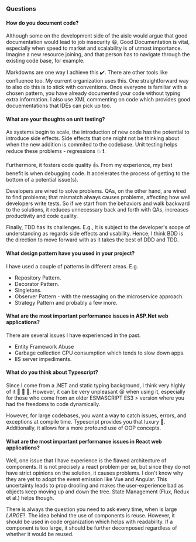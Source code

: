 ### Questions
#### How do you document code?
Although some on the development side of the aisle would argue that good documentation would lead to job insecurity :laughing:, Good Documentation is vital, especially when speed to market and scalability is of utmost importance. Imagine a new resource joining, and that person has to navigate through the existing code base, for example. 

Markdowns are one way I achieve this :heavy_check_mark:. There are other tools like confluence too. My current organization uses this. One straightforward way to also do this is to stick with conventions. Once everyone is familiar with a chosen pattern, you have already documented your code without typing extra information. I also use XML commenting on code which provides good docuementations that IDEs can pick up too. 

#### What are your thoughts on unit testing?
As systems begin to scale, the introduction of new code has the potential to introduce side effects. Side effects that one might not be thinking about when the new addition is commited to the codebase. Unit testing helps reduce these problems - regressions :boom: :exclamation:. 

Furthermore, it fosters code quality :+1:. From my experience, my best benefit is when debugging code. It accelerates the process of getting to the bottom of a potential issue(s). 

Developers are wired to solve problems. QAs, on the other hand, are wired to find problems; that mismatch always causes problems, affecting how well developers write tests. So if we start from the behaviors and walk backward to the solutions, it reduces unnecessary back and forth with QAs, increases productivity and code quality.

Finally, TDD has its challenges. E.g., It is subject to the developer's scope of understanding as regards side effects and usability. Hence, I think BDD is the direction to move forward with as it takes the best of DDD and TDD.

#### What design pattern have you used in your project?
I have used a couple of patterns in different areas. E.g. 
- Repository Pattern.
- Decorator Pattern.
- Singletons.
- Observer Pattern - with the messaging on the microservice approach.
- Strategy Pattern and probably a few more.
#### What are the most important performance issues in ASP.Net web applications?
There are several issues I have experienced in the past. 
- Entity Framework Abuse
- Garbage collection CPU consumption which tends to slow down apps.
- IIS server impediments.



#### What do you think about Typescript?
Since I come from a .NET and static typing background, I think very highly of it :raised_hands: :clap: :muscle:. However,  it can be very unpleasant :tired_face: when using it, especially for those who come from an older ESMASCRIPT ES3 > version where you had the freedoms to code dynamically.

However, for large codebases, you want a way to catch issues, errors, and exceptions at compile time. Typescript provides you that luxury :rocket:. Additionally, it allows for a more profound use of OOP concepts.

#### What are the most important performance issues in React web applications?
Well, one issue that I have experience is the flawed architecture of components. It is not precisely a react problem per se, but since they do not have strict opinions on the solution, it causes problems. I don't know why they are yet to adopt the event emission like Vue and Angular. This uncertainty leads to prop drooling and makes the user-experience bad as objects keep moving up and down the tree. State Management (Flux, Redux et al.) helps though.

There is always the question you need to ask every time, when is large *LARGE*?. The idea behind the use of components is reuse. However, it should be used in code organization which helps with readability. If a component is too large, it should be further decomposed regardless of whether it would be reused.